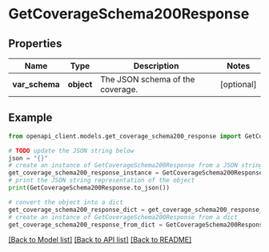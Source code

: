 # GetCoverageSchema200Response


## Properties

Name | Type | Description | Notes
------------ | ------------- | ------------- | -------------
**var_schema** | **object** | The JSON schema of the coverage. | [optional] 

## Example

```python
from openapi_client.models.get_coverage_schema200_response import GetCoverageSchema200Response

# TODO update the JSON string below
json = "{}"
# create an instance of GetCoverageSchema200Response from a JSON string
get_coverage_schema200_response_instance = GetCoverageSchema200Response.from_json(json)
# print the JSON string representation of the object
print(GetCoverageSchema200Response.to_json())

# convert the object into a dict
get_coverage_schema200_response_dict = get_coverage_schema200_response_instance.to_dict()
# create an instance of GetCoverageSchema200Response from a dict
get_coverage_schema200_response_from_dict = GetCoverageSchema200Response.from_dict(get_coverage_schema200_response_dict)
```
[[Back to Model list]](../README.md#documentation-for-models) [[Back to API list]](../README.md#documentation-for-api-endpoints) [[Back to README]](../README.md)


